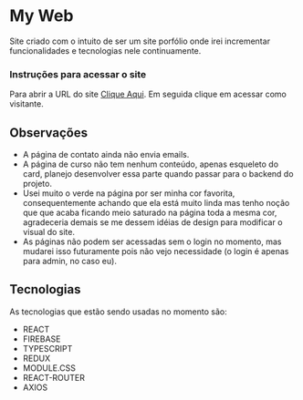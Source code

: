# My Web

Site criado com o intuito de ser um site porfólio onde irei incrementar funcionalidades e tecnologias nele continuamente.

### Instruções para acessar o site
Para abrir a URL do site [Clique Aqui](https://my-mqje9pguw-draraedus.vercel.app/).
Em seguida clique em acessar como visitante.

## Observações

* A página de contato ainda não envia emails.
* A página de curso não tem nenhum conteúdo, apenas esqueleto do card, planejo desenvolver essa parte quando passar para o backend do projeto.
* Usei muito o verde na página por ser minha cor favorita, consequentemente achando que ela está muito linda mas tenho noção que que acaba ficando meio saturado na página toda a mesma cor, agradeceria demais se me dessem idéias de design para modificar o visual do site.
* As páginas não podem ser acessadas sem o login no momento, mas mudarei isso futuramente pois não vejo necessidade (o login é apenas para admin, no caso eu).

## Tecnologias

As tecnologias que estão sendo usadas no momento são:
* REACT
* FIREBASE
* TYPESCRIPT
* REDUX
* MODULE.CSS
* REACT-ROUTER
* AXIOS
